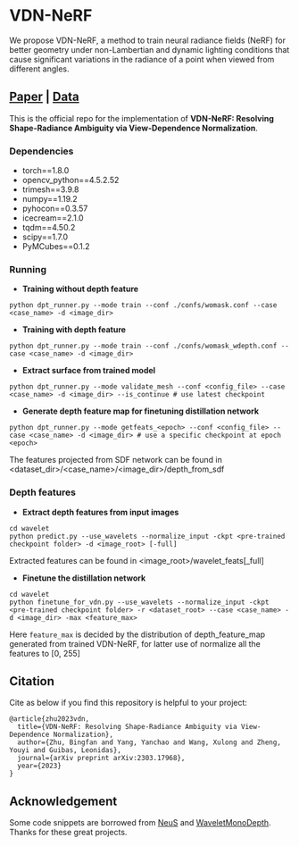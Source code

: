 # VDN-NeRF
We propose VDN-NeRF, a method to train neural radiance fields (NeRF) for better geometry under non-Lambertian and dynamic lighting conditions that cause significant variations in the radiance of a point when viewed from different angles.

## [Paper](https://arxiv.org/abs/2303.17968) | [Data](https://drive.google.com/drive/folders/1lw68_ne1ThujwB8uFJ79TA1iAytc3JuZ?usp=sharing)
This is the official repo for the implementation of **VDN-NeRF: Resolving Shape-Radiance Ambiguity via View-Dependence Normalization**.


### Dependencies
  - torch==1.8.0
  - opencv_python==4.5.2.52
  - trimesh==3.9.8 
  - numpy==1.19.2
  - pyhocon==0.3.57
  - icecream==2.1.0
  - tqdm==4.50.2
  - scipy==1.7.0
  - PyMCubes==0.1.2


### Running

- **Training without depth feature**

```shell
python dpt_runner.py --mode train --conf ./confs/womask.conf --case <case_name> -d <image_dir>
```

- **Training with depth feature**

```shell
python dpt_runner.py --mode train --conf ./confs/womask_wdepth.conf --case <case_name> -d <image_dir>
```

- **Extract surface from trained model** 

```shell
python dpt_runner.py --mode validate_mesh --conf <config_file> --case <case_name> -d <image_dir> --is_continue # use latest checkpoint
```

- **Generate depth feature map for finetuning distillation network** 

```shell
python dpt_runner.py --mode getfeats_<epoch> --conf <config_file> --case <case_name> -d <image_dir> # use a specific checkpoint at epoch <epoch>
```

The features projected from SDF network can be found in <dataset_dir>/<case_name>/<image_dir>/depth_from_sdf


### Depth features
- **Extract depth features from input images** 

``` shell
cd wavelet
python predict.py --use_wavelets --normalize_input -ckpt <pre-trained checkpoint folder> -d <image_root> [-full]
```

Extracted features can be found in <image_root>/wavelet_feats[_full]


- **Finetune the distillation network** 

``` shell
cd wavelet
python finetune_for_vdn.py --use_wavelets --normalize_input -ckpt <pre-trained checkpoint folder> -r <dataset_root> --case <case_name> -d <image_dir> -max <feature_max>
```

Here `feature_max` is decided by the distribution of depth_feature_map generated from trained VDN-NeRF, for latter use of normalize all the features to [0, 255]


## Citation

Cite as below if you find this repository is helpful to your project:

```
@article{zhu2023vdn,
  title={VDN-NeRF: Resolving Shape-Radiance Ambiguity via View-Dependence Normalization},
  author={Zhu, Bingfan and Yang, Yanchao and Wang, Xulong and Zheng, Youyi and Guibas, Leonidas},
  journal={arXiv preprint arXiv:2303.17968},
  year={2023}
}
```

## Acknowledgement

Some code snippets are borrowed from [NeuS](https://github.com/Totoro97/NeuS) and [WaveletMonoDepth](https://github.com/nianticlabs/wavelet-monodepth). Thanks for these great projects.
